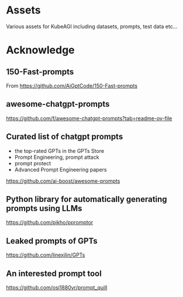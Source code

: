 # Assets
Various assets for KubeAGI including datasets, prompts, test data etc...

# Acknowledge

## 150-Fast-prompts
From https://github.com/AiGptCode/150-Fast-prompts

## awesome-chatgpt-prompts
https://github.com/f/awesome-chatgpt-prompts?tab=readme-ov-file

## Curated list of chatgpt prompts
* the top-rated GPTs in the GPTs Store
* Prompt Engineering, prompt attack
* prompt protect
* Advanced Prompt Engineering papers

https://github.com/ai-boost/awesome-prompts


## Python library for automatically generating prompts using LLMs
https://github.com/pikho/ppromptor

## Leaked prompts of GPTs
https://github.com/linexjlin/GPTs

## An interested prompt tool
https://github.com/osi1880vr/prompt_quill
